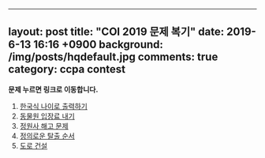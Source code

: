 
---
layout: post
title: "COI 2019 문제 복기"
date: 2019-6-13 16:16 +0900
background: /img/posts/hqdefault.jpg
comments: true
category: ccpa contest
---

**문제 누르면 링크로 이동합니다.**

1. [한국식 나이로 출력하기]()
2. [동물원 입장료 내기]()
3. [정원사 해고 문제]()
4. [정의로운 탈출 순서]()
5. [도로 건설]()
